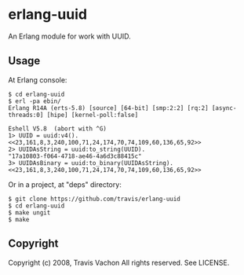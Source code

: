 # erlang-uuid

An Erlang module for work with UUID.

## Usage

At Erlang console:

    $ cd erlang-uuid
    $ erl -pa ebin/
    Erlang R14A (erts-5.8) [source] [64-bit] [smp:2:2] [rq:2] [async-threads:0] [hipe] [kernel-poll:false]

    Eshell V5.8  (abort with ^G)
    1> UUID = uuid:v4().
    <<23,161,8,3,240,100,71,24,174,70,74,109,60,136,65,92>>
    2> UUIDAsString = uuid:to_string(UUID).
    "17a10803-f064-4718-ae46-4a6d3c88415c"
    3> UUIDAsBinary = uuid:to_binary(UUIDAsString).
    <<23,161,8,3,240,100,71,24,174,70,74,109,60,136,65,92>>

Or in a project, at "deps" directory:

    $ git clone https://github.com/travis/erlang-uuid
    $ cd erlang-uuid
    $ make ungit
    $ make

## Copyright

Copyright (c) 2008, Travis Vachon
All rights reserved. See LICENSE.
